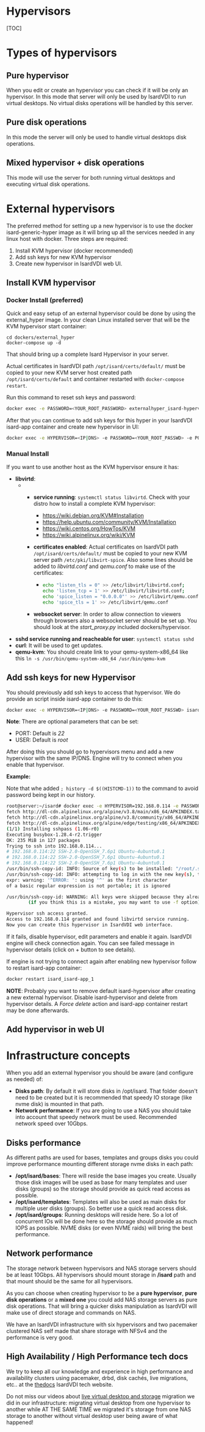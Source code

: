 <h1>Hypervisors</h1>

[TOC]

# Types of hypervisors

## Pure hypervisor

When you edit or create an hypervisor you can check if it will be only an hypervisor. In this mode that server will only be used by IsardVDI to run virtual desktops. No virtual disks operations will be handled by this server.

## Pure disk operations

In this mode the server will only be used to handle virtual desktops disk operations.

## Mixed hypervisor + disk operations

This mode will use the server for both running virtual desktops and executing virtual disk operations.

# External hypervisors

The preferred method for setting up a new hypervisor is to use the docker isard-generic-hyper image as it will bring up all the services needed in any linux host with docker. Three steps are required:

1. Install KVM hypervisor (docker recommended)
2. Add ssh keys for new KVM hypervisor
3. Create new hypervisor in IsardVDI web UI.

## Install KVM hypervisor

### Docker Install (preferred)

Quick and easy setup of an external hypervisor could be done by using the external_hyper image. In your clean Linux installed server that will be the KVM hypervisor start container:

```
cd dockers/external_hyper
docker-compose up -d
```

That should bring up a complete Isard Hypervisor in your server. 

Actual certificates in IsardVDI path ```/opt/isard/certs/default/``` must be copied to your new KVM server host created path ```/opt/isard/certs/default``` and container restarted with ```docker-compose restart```.

Run this command to reset ssh keys and password:

```bash
docker exec -e PASSWORD=<YOUR_ROOT_PASSWORD> externalhyper_isard-hypervisor_1 bash -c '/reset-hyper.sh'
```

After that you can continue to add ssh keys for this hyper in your IsardVDI isard-app container and create new hypervisor in UI:

```bash
docker exec -e HYPERVISOR=<IP|DNS> -e PASSWORD=<YOUR_ROOT_PASSWD> -e PORT=2022 isard_isard-app_1 bash -c '/add-hypervisor.sh'; history -d $((HISTCMD-1))
```

### Manual Install

If you want to use another host as the KVM hypervisor ensure it has:

- **libvirtd**:
  - * **service running**: ```systemctl status libvirtd```. Check with your distro how to install a complete KVM hypervisor:

      * https://wiki.debian.org/KVM#Installation
      * https://help.ubuntu.com/community/KVM/Installation
      * https://wiki.centos.org/HowTos/KVM
      * https://wiki.alpinelinux.org/wiki/KVM

    * **certificates enabled**: Actual certificates on IsardVDI path ```/opt/isard/certs/default/``` must be copied to your new KVM server path ```/etc/pki/libvirt-spice```. Also some lines should be added to *libvirtd.conf* and *qemu.conf* to make use of the certificates:

      * ```bash
        echo "listen_tls = 0" >> /etc/libvirt/libvirtd.conf; 
        echo 'listen_tcp = 1' >> /etc/libvirt/libvirtd.conf;
        echo 'spice_listen = "0.0.0.0"' >> /etc/libvirt/qemu.conf
        echo 'spice_tls = 1' >> /etc/libvirt/qemu.conf
        ```

    * **websocket server**: In order to allow connection to viewers through browsers also a websocket server should be set up. You should look at the *start_proxy.py* included dockers/hypervisor.
- **sshd service running and reacheable for user**: ```systemctl status sshd```
- **curl**: It will be used to get updates. 
- **qemu-kvm**: You should create link to your qemu-system-x86_64 like this ```ln -s /usr/bin/qemu-system-x86_64 /usr/bin/qemu-kvm```

## Add ssh keys for new Hypervisor 

You should previously add ssh keys to access that hypervisor. We do provide an script inside isard-app container to do this:

```bash
docker exec -e HYPERVISOR=<IP|DNS> -e PASSWORD=<YOUR_ROOT_PASSWD> isard_isard-app_1 bash -c '/add-hypervisor.sh'
```

**Note**: There are optional parameters that can be set:

- PORT: Default is *22*
- USER: Default is *root*

After doing this you should go to hypervisors menu and add a new hypervisor with the same IP/DNS. Engine will try to connect when you enable that hypervisor.

**Example:**

Note that whe added ``; history -d $((HISTCMD-1))`` to the command to avoid password being kept in our history.

```bash
root@server:~/isard# docker exec -e HYPERVISOR=192.168.0.114 -e PASSWORD=supersecret isard_isard-app_1 bash -c '/add-hypervisor.sh'; history -d $((HISTCMD-1))
fetch http://dl-cdn.alpinelinux.org/alpine/v3.8/main/x86_64/APKINDEX.tar.gz
fetch http://dl-cdn.alpinelinux.org/alpine/v3.8/community/x86_64/APKINDEX.tar.gz
fetch http://dl-cdn.alpinelinux.org/alpine/edge/testing/x86_64/APKINDEX.tar.gz
(1/1) Installing sshpass (1.06-r0)
Executing busybox-1.28.4-r2.trigger
OK: 235 MiB in 127 packages
Trying to ssh into 192.168.0.114...
# 192.168.0.114:22 SSH-2.0-OpenSSH_7.6p1 Ubuntu-4ubuntu0.1
# 192.168.0.114:22 SSH-2.0-OpenSSH_7.6p1 Ubuntu-4ubuntu0.1
# 192.168.0.114:22 SSH-2.0-OpenSSH_7.6p1 Ubuntu-4ubuntu0.1
/usr/bin/ssh-copy-id: INFO: Source of key(s) to be installed: "/root/.ssh/id_rsa.pub"
/usr/bin/ssh-copy-id: INFO: attempting to log in with the new key(s), to filter out any that are already installed
expr: warning: '^ERROR: ': using '^' as the first character
of a basic regular expression is not portable; it is ignored

/usr/bin/ssh-copy-id: WARNING: All keys were skipped because they already exist on the remote system.
		(if you think this is a mistake, you may want to use -f option)

Hypervisor ssh access granted.
Access to 192.168.0.114 granted and found libvirtd service running.
Now you can create this hypervisor in IsardVDI web interface.
```

If it fails, disable hypervisor, edit parameters and enable it again. IsardVDI engine will check connection again. You can see failed message in hypervisor details (click on + button to see details).

If engine is not trying to connect again after enabling new hypervisor follow to restart isard-app container:

```bash
docker restart isard_isard-app_1
```

**NOTE**: Probably you want to remove default isard-hypervisor after creating a new external hypervisor. Disable isard-hypervisor and delete from hypervisor details. A *Force delete* action and isard-app container restart may be done afterwards.

## Add hypervisor in web UI



# Infrastructure concepts

When you add an external hypervisor you should be aware (and configure as needed) of:

- **Disks path**: By default it will store disks in /opt/isard. That folder doesn't need to be created but it is recommended that speedy IO storage (like nvme disk) is mounted in that path.
- **Network performance**: If you are going to use a NAS you should take into account that speedy network must be used. Recommended network speed over 10Gbps. 

## Disks performance

As different paths are used for bases, templates and groups disks you could improve performance mounting different storage nvme disks in each path:

- **/opt/isard/bases**: There will reside the base images you create. Usually those disk images will be used as base for many templates and user disks (groups) so the storage should provide as quick read access as possible.
- **/opt/isard/templates**: Templates will also be used as main disks for multiple user disks (groups). So better use a quick read access disk.
- **/opt/isard/groups**: Running desktops will reside here. So a lot of concurrent IOs will be done here so the storage should provide as much IOPS as possible. NVME disks (or even NVME raids) will bring the best performance.

## Network performance

The storage network between hypervisors and NAS storage servers should be at least 10Gbps. All hypervisors should mount storage in **/isard** path and that mount should be the same for all hypervisors.

As you can choose when creating hypervisor to be a **pure hypervisor**, **pure disk operations** or a **mixed one** you could add NAS storage servers as pure disk operations. That will bring a quicker disks manipulation as IsardVDI will make use of direct storage and commands on NAS.

We have an IsardVDI infrastructure with six hypervisors and two pacemaker clustered NAS self made that share storage with NFSv4 and the performance is very good.

## High Availability / High Performance tech docs

We try to keep all our knowledge and experience in high performance and availability clusters using pacemaker, drbd, disk cachés, live migrations, etc.. at the [thedocs](http://thedocs.isardvdi.com) IsardVDI tech website.

Do not miss our videos about [live virtual desktop and storage](http://thedocs.isardvdi.com/clusters/live-migration/) migration we did in our infrastructure: migrating virtual desktop from one hypervisor to another while AT THE SAME TIME we migrated it's storage from one NAS storage to another without virtual desktop user being aware of what happened!
